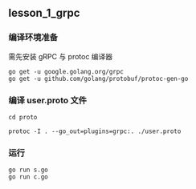 ## lesson_1_grpc

### 编译环境准备
需先安装 gRPC 与 protoc 编译器
```
go get -u google.golang.org/grpc
go get -u github.com/golang/protobuf/protoc-gen-go
```

### 编译 user.proto 文件
```
cd proto

protoc -I . --go_out=plugins=grpc:. ./user.proto
```

### 运行
```
go run s.go
go run c.go
```



